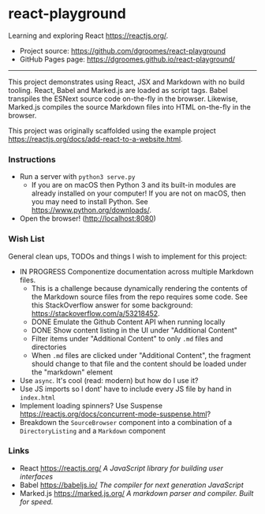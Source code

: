 # react-playground

Learning and exploring React <https://reactjs.org/>.

* Project source: <https://github.com/dgroomes/react-playground>
* GitHub Pages page: <https://dgroomes.github.io/react-playground/>

---

This project demonstrates using React, JSX and Markdown with no build tooling. React, Babel and Marked.js are loaded as
script tags. Babel transpiles the ESNext source code on-the-fly in the browser. Likewise, Marked.js compiles the source
Markdown files into HTML on-the-fly in the browser.

This project was originally scaffolded using the example project <https://reactjs.org/docs/add-react-to-a-website.html>. 

### Instructions

* Run a server with `python3 serve.py`
  * If you are on macOS then Python 3 and its built-in modules are already installed on your computer! If you are not on
    macOS, then you may need to install Python. See <https://www.python.org/downloads/>.
* Open the browser! (<http://localhost:8080>)

### Wish List

General clean ups, TODOs and things I wish to implement for this project:

* IN PROGRESS Componentize documentation across multiple Markdown files.
  * This is a challenge because dynamically rendering the contents of the Markdown source files from the repo requires 
    some code. See this StackOverflow answer for some background: <https://stackoverflow.com/a/53218452>.
  * DONE Emulate the Github Content API when running locally
  * DONE Show content listing in the UI under "Additional Content"
  * Filter items under "Additional Content" to only `.md` files and directories
  * When `.md` files are clicked under "Additional Content", the fragment should change to that file and the content 
    should be loaded under the "markdown" element 
* Use `async`. It's cool (read: modern) but how do I use it?
* Use JS imports so I dont' have to include every JS file by hand in `index.html`
* Implement loading spinners? Use Suspense <https://reactjs.org/docs/concurrent-mode-suspense.html>?
* Breakdown the `SourceBrowser` component into a combination of a `DirectoryListing` and a `Markdown` component

### Links

* React <https://reactjs.org/> *A JavaScript library for building user interfaces*
* Babel <https://babeljs.io/> *The compiler for next generation JavaScript*
* Marked.js <https://marked.js.org/> *A markdown parser and compiler. Built for speed.*